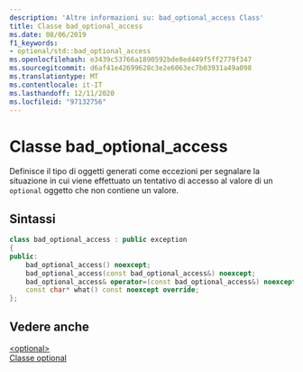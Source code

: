 ```yaml
---
description: 'Altre informazioni su: bad_optional_access Class'
title: Classe bad_optional_access
ms.date: 08/06/2019
f1_keywords:
- optional/std::bad_optional_access
ms.openlocfilehash: e3439c53766a1890592bde8ed449f5ff2779f347
ms.sourcegitcommit: d6af41e42699628c3e2e6063ec7b03931a49a098
ms.translationtype: MT
ms.contentlocale: it-IT
ms.lasthandoff: 12/11/2020
ms.locfileid: "97132756"
---
```

# <a name="bad_optional_access-class"></a>Classe bad_optional_access

Definisce il tipo di oggetti generati come eccezioni per segnalare la situazione in cui viene effettuato un tentativo di accesso al valore di un `optional` oggetto che non contiene un valore.

## <a name="syntax"></a>Sintassi

```cpp
class bad_optional_access : public exception
{
public:
    bad_optional_access() noexcept;
    bad_optional_access(const bad_optional_access&) noexcept;
    bad_optional_access& operator=(const bad_optional_access&) noexcept;
    const char* what() const noexcept override;
};
```

## <a name="see-also"></a>Vedere anche

[\<optional>](optional.md)\
[Classe optional](optional-class.md)
